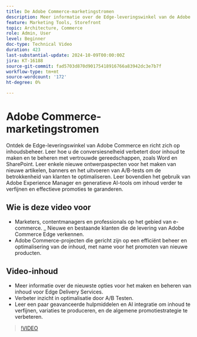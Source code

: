 ```yaml
---
title: De Adobe Commerce-marketingstromen
description: Meer informatie over de Edge-leveringswinkel van de Adobe met een overzicht van het contentbeheer dat helpt bij de marketingstroom.
feature: Marketing Tools, Storefront
topic: Architecture, Commerce
role: Admin, User
level: Beginner
doc-type: Technical Video
duration: 423
last-substantial-update: 2024-10-09T00:00:00Z
jira: KT-16188
source-git-commit: fad5703d870d90175418916766a83942dc3e7b7f
workflow-type: tm+mt
source-wordcount: '172'
ht-degree: 0%

---
```



# Adobe Commerce-marketingstromen

Ontdek de Edge-leveringswinkel van Adobe Commerce en richt zich op inhoudsbeheer. Leer hoe u de conversiesnelheid verbetert door inhoud te maken en te beheren met vertrouwde gereedschappen, zoals Word en SharePoint. Leer enkele nieuwe ontwerpaspecten voor het maken van nieuwe artikelen, banners en het uitvoeren van A/B-tests om de betrokkenheid van klanten te optimaliseren. Leer bovendien het gebruik van Adobe Experience Manager en generatieve AI-tools om inhoud verder te verfijnen en effectieve promoties te garanderen.

## Wie is deze video voor

- Marketers, contentmanagers en professionals op het gebied van e-commerce.
_ Nieuwe en bestaande klanten die de levering van Adobe Commerce Edge verkennen.
- Adobe Commerce-projecten die gericht zijn op een efficiënt beheer en optimalisering van de inhoud, met name voor het promoten van nieuwe producten.

## Video-inhoud

- Meer informatie over de nieuwste opties voor het maken en beheren van inhoud voor Edge Delivery Services.
- Verbeter inzicht in optimalisatie door A/B Testen.
- Leer een paar geavanceerde hulpmiddelen en AI integratie om inhoud te verfijnen, variaties te produceren, en de algemene promotiestrategie te verbeteren.

>[!VIDEO](https://video.tv.adobe.com/v/3433538?learn=on&captions=dut)

